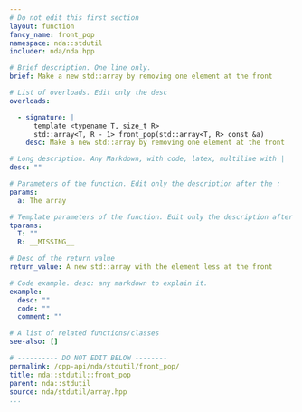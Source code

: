 ```yaml
---
# Do not edit this first section
layout: function
fancy_name: front_pop
namespace: nda::stdutil
includer: nda/nda.hpp

# Brief description. One line only.
brief: Make a new std::array by removing one element at the front

# List of overloads. Edit only the desc
overloads:

  - signature: |
      template <typename T, size_t R>
      std::array<T, R - 1> front_pop(std::array<T, R> const &a)
    desc: Make a new std::array by removing one element at the front

# Long description. Any Markdown, with code, latex, multiline with |
desc: ""

# Parameters of the function. Edit only the description after the :
params:
  a: The array

# Template parameters of the function. Edit only the description after the :
tparams:
  T: ""
  R: __MISSING__

# Desc of the return value
return_value: A new std::array with the element less at the front

# Code example. desc: any markdown to explain it.
example:
  desc: ""
  code: ""
  comment: ""

# A list of related functions/classes
see-also: []

# ---------- DO NOT EDIT BELOW --------
permalink: /cpp-api/nda/stdutil/front_pop/
title: nda::stdutil::front_pop
parent: nda::stdutil
source: nda/stdutil/array.hpp
...
```


